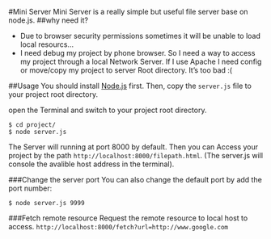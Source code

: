 #Mini Server
Mini Server is a really simple but useful file server base on node.js.
##why need it?
- Due to browser security permissions sometimes it will be unable to load local resourcs...
- I need  debug my project by phone browser. So I need a way to access my project through a local Network Server.
If I use Apache I need config or move/copy my project to server Root directory. It’s too bad :(

##Usage
You should install [Node.js](http://nodejs.org/) first. Then, copy the `server.js` file to your project root directory.

open the Terminal and switch to your project root directory.
```
$ cd project/
$ node server.js
```
The Server will running at port 8000 by default.
Then you can Access your project by the path `http://localhost:8000/filepath.html`. (The server.js will console the avalible host address in the terminal).

###Change the server port
You can also change the default port by add the port number:
```
$ node server.js 9999
```

###Fetch remote resource
Request the remote resource to local host to access.
`http://localhost:8000/fetch?url=http://www.google.com`
